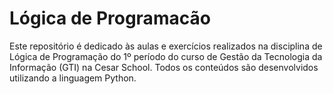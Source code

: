 # Lógica de Programacão
Este repositório é dedicado às aulas e exercícios realizados na disciplina de Lógica de Programação do 1º período do curso de Gestão da Tecnologia da Informação (GTI) na Cesar School. Todos os conteúdos são desenvolvidos utilizando a linguagem Python.
